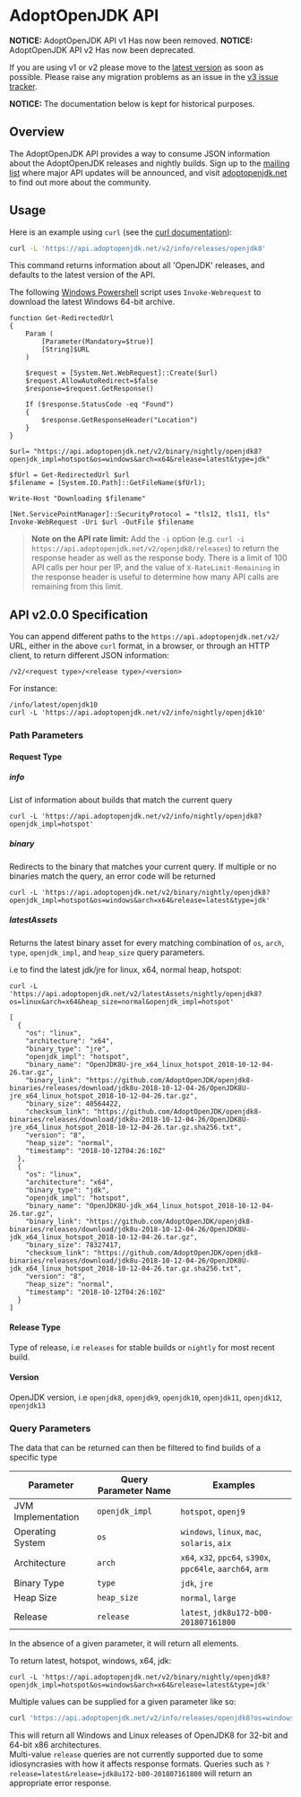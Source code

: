# AdoptOpenJDK API

**NOTICE:** AdoptOpenJDK API v1 Has now been removed.
**NOTICE:** AdoptOpenJDK API v2 Has now been deprecated.

If you are using v1 or v2 please move to the [latest version](https://github.com/AdoptOpenJDK/openjdk-api-v3) as soon as possible. Please raise any migration problems as an issue in the [v3 issue tracker](https://github.com/AdoptOpenJDK/openjdk-api-v3/issues/new).

**NOTICE:** The documentation below is kept for historical purposes.

## Overview

The AdoptOpenJDK API provides a way to consume JSON information about the AdoptOpenJDK releases and nightly builds.  Sign up to the [mailing list](https://mail.openjdk.java.net/mailman/listinfo/adoption-discuss) where major API updates will be announced, and visit [adoptopenjdk.net](https://adoptopenjdk.net) to find out more about the community.

## Usage

Here is an example using `curl` (see the [curl documentation](https://curl.haxx.se/docs/tooldocs.html)):

```bash
curl -L 'https://api.adoptopenjdk.net/v2/info/releases/openjdk8'
```

This command returns information about all 'OpenJDK' releases, and defaults to the latest version of the API.

The following [Windows Powershell](https://docs.microsoft.com/en-us/powershell/scripting/getting-started/getting-started-with-windows-powershell?view=powershell-6) script uses `Invoke-Webrequest` to download the latest Windows 64-bit archive.
```
function Get-RedirectedUrl
{
    Param (
        [Parameter(Mandatory=$true)]
        [String]$URL
    )

    $request = [System.Net.WebRequest]::Create($url)
    $request.AllowAutoRedirect=$false
    $response=$request.GetResponse()

    If ($response.StatusCode -eq "Found")
    {
        $response.GetResponseHeader("Location")
    }
}

$url= "https://api.adoptopenjdk.net/v2/binary/nightly/openjdk8?openjdk_impl=hotspot&os=windows&arch=x64&release=latest&type=jdk"

$fUrl = Get-RedirectedUrl $url
$filename = [System.IO.Path]::GetFileName($fUrl);

Write-Host "Downloading $filename"

[Net.ServicePointManager]::SecurityProtocol = "tls12, tls11, tls"
Invoke-WebRequest -Uri $url -OutFile $filename
```

> **Note on the API rate limit:** Add the `-i` option (e.g. `curl -i https://api.adoptopenjdk.net/v2/openjdk8/releases`) to return the response header as well as the response body. There is a limit of 100 API calls per hour per IP, and the value of `X-RateLimit-Remaining` in the response header is useful to determine how many API calls are remaining from this limit.

## API v2.0.0 Specification

You can append different paths to the `https://api.adoptopenjdk.net/v2/` URL, either in the above `curl` format, in a browser, or through an HTTP client, to return different JSON information:

```
/v2/<request type>/<release type>/<version>
```

For instance:

```
/info/latest/openjdk10
curl -L 'https://api.adoptopenjdk.net/v2/info/nightly/openjdk10'
```

### Path Parameters

#### Request Type

##### info

List of information about builds that match the current query

```
curl -L 'https://api.adoptopenjdk.net/v2/info/nightly/openjdk8?openjdk_impl=hotspot'
```

##### binary
Redirects to the binary that matches your current query. If multiple or no binaries match the query, an error code will be returned

```
curl -L 'https://api.adoptopenjdk.net/v2/binary/nightly/openjdk8?openjdk_impl=hotspot&os=windows&arch=x64&release=latest&type=jdk'
```

##### latestAssets
Returns the latest binary asset for every matching combination of `os`, `arch`, `type`, `openjdk_impl`, and `heap_size` query parameters.

i.e to find the latest jdk/jre for linux, x64, normal heap, hotspot:

```
curl -L 'https://api.adoptopenjdk.net/v2/latestAssets/nightly/openjdk8?os=linux&arch=x64&heap_size=normal&openjdk_impl=hotspot'

[
  {
    "os": "linux",
    "architecture": "x64",
    "binary_type": "jre",
    "openjdk_impl": "hotspot",
    "binary_name": "OpenJDK8U-jre_x64_linux_hotspot_2018-10-12-04-26.tar.gz",
    "binary_link": "https://github.com/AdoptOpenJDK/openjdk8-binaries/releases/download/jdk8u-2018-10-12-04-26/OpenJDK8U-jre_x64_linux_hotspot_2018-10-12-04-26.tar.gz",
    "binary_size": 40564422,
    "checksum_link": "https://github.com/AdoptOpenJDK/openjdk8-binaries/releases/download/jdk8u-2018-10-12-04-26/OpenJDK8U-jre_x64_linux_hotspot_2018-10-12-04-26.tar.gz.sha256.txt",
    "version": "8",
    "heap_size": "normal",
    "timestamp": "2018-10-12T04:26:10Z"
  },
  {
    "os": "linux",
    "architecture": "x64",
    "binary_type": "jdk",
    "openjdk_impl": "hotspot",
    "binary_name": "OpenJDK8U-jdk_x64_linux_hotspot_2018-10-12-04-26.tar.gz",
    "binary_link": "https://github.com/AdoptOpenJDK/openjdk8-binaries/releases/download/jdk8u-2018-10-12-04-26/OpenJDK8U-jdk_x64_linux_hotspot_2018-10-12-04-26.tar.gz",
    "binary_size": 78327417,
    "checksum_link": "https://github.com/AdoptOpenJDK/openjdk8-binaries/releases/download/jdk8u-2018-10-12-04-26/OpenJDK8U-jdk_x64_linux_hotspot_2018-10-12-04-26.tar.gz.sha256.txt",
    "version": "8",
    "heap_size": "normal",
    "timestamp": "2018-10-12T04:26:10Z"
  }
]
```

#### Release Type

Type of release, i.e `releases` for stable builds or `nightly` for most recent build.

#### Version

OpenJDK version, i.e `openjdk8`, `openjdk9`, `openjdk10`, `openjdk11`, `openjdk12`, `openjdk13` 

### Query Parameters

The data that can be returned can then be filtered to find builds of a specific type

| Parameter | Query Parameter Name | Examples |
|-----------|----------------------|----------|
| JVM Implementation | `openjdk_impl` | `hotspot`, `openj9` |
| Operating System | `os` | `windows`, `linux`, `mac`, `solaris`, `aix` |
| Architecture | `arch` | `x64`, `x32`, `ppc64`, `s390x`, `ppc64le`, `aarch64`, `arm` |
| Binary Type | `type` | `jdk`, `jre` |
| Heap Size | `heap_size` | `normal`, `large` |
| Release | `release` | `latest`, `jdk8u172-b00-201807161800` |

In the absence of a given parameter, it will return all elements. 

To return latest, hotspot, windows, x64, jdk:
```
curl -L 'https://api.adoptopenjdk.net/v2/binary/nightly/openjdk8?openjdk_impl=hotspot&os=windows&arch=x64&release=latest&type=jdk'
```

Multiple values can be supplied for a given parameter like so:
```sh
curl 'https://api.adoptopenjdk.net/v2/info/releases/openjdk8?os=windows&os=linux&arch=x32&arch=x64'
```
This will return all Windows and Linux releases of OpenJDK8 for 32-bit and 64-bit x86 architectures.  
Multi-value `release` queries are not currently supported due to some idiosyncrasies with how it affects response 
formats. Queries such as `?release=latest&release=jdk8u172-b00-201807161800` will return an appropriate error response.
